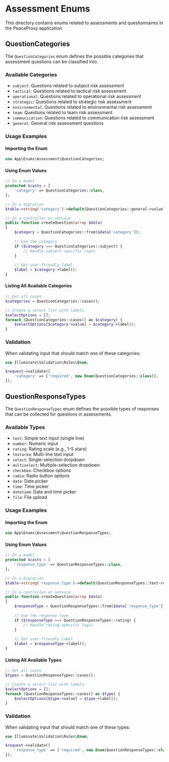 # Assessment Enums

This directory contains enums related to assessments and questionnaires in the PeaceProxy application.

## QuestionCategories

The `QuestionCategories` enum defines the possible categories that assessment questions can be classified into.

### Available Categories

- `subject`: Questions related to subject risk assessment
- `tactical`: Questions related to tactical risk assessment
- `operational`: Questions related to operational risk assessment
- `strategic`: Questions related to strategic risk assessment
- `environmental`: Questions related to environmental risk assessment
- `team`: Questions related to team risk assessment
- `communication`: Questions related to communication risk assessment
- `general`: General risk assessment questions

### Usage Examples

#### Importing the Enum

```php
use App\Enums\Assessment\QuestionCategories;
```

#### Using Enum Values

```php
// In a model
protected $casts = [
    'category' => QuestionCategories::class,
];

// In a migration
$table->string('category')->default(QuestionCategories::general->value);

// In a controller or service
public function createQuestion(array $data)
{
    $category = QuestionCategories::from($data['category']);
    
    // Use the category
    if ($category === QuestionCategories::subject) {
        // Handle subject-specific logic
    }
    
    // Get user-friendly label
    $label = $category->label();
}
```

#### Listing All Available Categories

```php
// Get all cases
$categories = QuestionCategories::cases();

// Create a select list with labels
$selectOptions = [];
foreach (QuestionCategories::cases() as $category) {
    $selectOptions[$category->value] = $category->label();
}
```

### Validation

When validating input that should match one of these categories:

```php
use Illuminate\Validation\Rules\Enum;

$request->validate([
    'category' => ['required', new Enum(QuestionCategories::class)],
]);
```

## QuestionResponseTypes

The `QuestionResponseTypes` enum defines the possible types of responses that can be collected for questions in assessments.

### Available Types

- `text`: Simple text input (single line)
- `number`: Numeric input
- `rating`: Rating scale (e.g., 1-5 stars)
- `textarea`: Multi-line text input
- `select`: Single-selection dropdown
- `multiselect`: Multiple-selection dropdown
- `checkbox`: Checkbox options
- `radio`: Radio button options
- `date`: Date picker
- `time`: Time picker
- `datetime`: Date and time picker
- `file`: File upload

### Usage Examples

#### Importing the Enum

```php
use App\Enums\Assessment\QuestionResponseTypes;
```

#### Using Enum Values

```php
// In a model
protected $casts = [
    'response_type' => QuestionResponseTypes::class,
];

// In a migration
$table->string('response_type')->default(QuestionResponseTypes::text->value);

// In a controller or service
public function createQuestion(array $data)
{
    $responseType = QuestionResponseTypes::from($data['response_type']);
    
    // Use the response type
    if ($responseType === QuestionResponseTypes::rating) {
        // Handle rating-specific logic
    }
    
    // Get user-friendly label
    $label = $responseType->label();
}
```

#### Listing All Available Types

```php
// Get all cases
$types = QuestionResponseTypes::cases();

// Create a select list with labels
$selectOptions = [];
foreach (QuestionResponseTypes::cases() as $type) {
    $selectOptions[$type->value] = $type->label();
}
```

### Validation

When validating input that should match one of these types:

```php
use Illuminate\Validation\Rules\Enum;

$request->validate([
    'response_type' => ['required', new Enum(QuestionResponseTypes::class)],
]);
```
